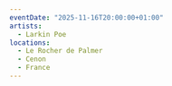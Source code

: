 ```yaml
---
eventDate: "2025-11-16T20:00:00+01:00"
artists:
  - Larkin Poe
locations:
  - Le Rocher de Palmer
  - Cenon
  - France
---
```

